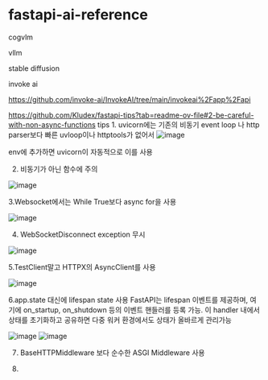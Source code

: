 # fastapi-ai-reference
cogvlm

vllm

stable diffusion

invoke ai

https://github.com/invoke-ai/InvokeAI/tree/main/invokeai%2Fapp%2Fapi


https://github.com/Kludex/fastapi-tips?tab=readme-ov-file#2-be-careful-with-non-async-functions
tips
1.
uvicorn에는 기존의 비동기 event loop 나 http parser보다 빠른 uvloop이나 httptools가 없어서
![image](https://github.com/jinuk0211/fastapi-ai-reference/assets/150532431/39d63682-dcf8-4ffd-aada-f6826be18d3a)

env에 추가하면 uvicorn이 자동적으로 이를 사용

2. 비동기가 아닌 함수에 주의

![image](https://github.com/jinuk0211/fastapi-ai-reference/assets/150532431/229df540-ee58-4b45-9dd4-62d7adce4e95)

3.Websocket에서는 While True보다 async for을 사용

![image](https://github.com/jinuk0211/fastapi-ai-reference/assets/150532431/bd7481ff-0f77-45c0-bd0b-383287958f0e)

4. WebSocketDisconnect exception 무시

![image](https://github.com/jinuk0211/fastapi-ai-reference/assets/150532431/852b5a45-ef0d-4463-b0cb-a8e3d7e4a71e)

5.TestClient말고  HTTPX의 AsyncClient를 사용

![image](https://github.com/jinuk0211/fastapi-ai-reference/assets/150532431/a8179d21-92a5-4ff7-9a62-bcc800746128)

6.app.state 대신에 lifespan state 사용
FastAPI는 lifespan 이벤트를 제공하며, 여기에 on_startup, on_shutdown 등의 이벤트 핸들러를 등록 가능. 이 handler 내에서 상태를 초기화하고 공유하면 다중 워커 환경에서도 상태가 올바르게 관리가능

![image](https://github.com/jinuk0211/fastapi-ai-reference/assets/150532431/789792e0-d3ef-4171-a68a-b15cccbf9c1e)
![image](https://github.com/jinuk0211/fastapi-ai-reference/assets/150532431/e412ed6a-ef09-4654-aa24-fb9ba345ef3c)

7. BaseHTTPMiddleware 보다 순수한 ASGI Middleware 사용

8. 

